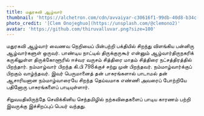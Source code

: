 ```yaml
---
title: மதுரகவி ஆழ்வார்
thumbnail: 'https://alchetron.com/cdn/avvaiyar-c30616f1-99db-40d8-b34c-53a8ad7e053-resize-750.png'
photo_credit: '[Clem Onojeghuo](https://unsplash.com/@clemono2)'
avatar: 'https://github.com/thiruvalluvar.png?size=100'
---
```

மதுரகவி ஆழ்வார் வைணவ நெறியைப் பின்பற்றி பக்தியில் சிறந்து விளங்கிய பன்னிரு ஆழ்வார்களுள் ஒருவர். பாண்டிய நாட்டில் திருக்குருகூர் என்னும் ஆழ்வார்திருநகரிக் கருகிலுள்ள திருக்கோளூரில் ஈச்வர வருசம் சித்திரை மாதம் சித்திரை நட்சத்திரத்தில் பிறந்தார். நம்மாழ்வார் பிறந்த கி.பி 798க்குச் சற்று முன் பிறந்தவர். நம்மாழ்வார்க்குப் பிறகும் வாழ்ந்தவர். இவர் பெருமானைத் தன் பாசுரங்களால் பாடாமல் தன் ஆசாரியனான நம்மாழ்வாரையே சிறந்த தெய்வமாக எண்ணி அவரைப் போற்றியே பதினோரு பாசுரங்களைப் பாடியுள்ளார்.

சிறுவயதிலிருந்தே செவிக்கினிய செந்தமிழில் நற்கவிதைகளைப் பாடிய காரணம் பற்றி இவருக்கு இச்சிறப்புப் பெயர் வந்தது.

